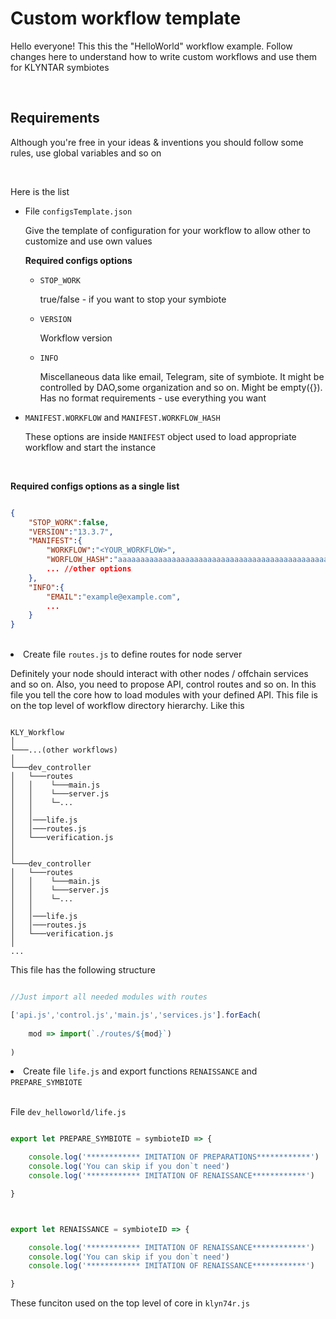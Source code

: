 # Custom workflow template


Hello everyone! This this the "HelloWorld" workflow example. Follow changes here to understand how to write custom workflows and use them for KLYNTAR symbiotes

<br/>

## Requirements

Although you're free in your ideas & inventions you should follow some rules, use global variables and so on

<br/>

Here is the list

<ul>

<li>File <code>configsTemplate.json</code></li>

Give the template of configuration for your workflow to allow other to customize and use own values


<b>Required configs options</b>

<ul>

<li><code>STOP_WORK</code></li>

true/false - if you want to stop your symbiote

<li><code>VERSION</code></li>

Workflow version

<li><code>INFO</code></li>

Miscellaneous data like email, Telegram, site of symbiote. It might be controlled by DAO,some organization and so on. Might be empty({}). Has no format requirements - use everything you want

</ul>

<li><code>MANIFEST.WORKFLOW</code> and <code>MANIFEST.WORKFLOW_HASH</code></li>

These options are inside <code>MANIFEST</code> object used to load appropriate workflow and start the instance

</ul>

<br/>

<b>Required configs options as a single list</b>

```json

{
    "STOP_WORK":false,
    "VERSION":"13.3.7",
    "MANIFEST":{
        "WORKFLOW":"<YOUR_WORKFLOW>",
        "WORFLOW_HASH":"aaaaaaaaaaaaaaaaaaaaaaaaaaaaaaaaaaaaaaaaaaaaaaaaaaaaaaaaaaaaaaaa",//BLAKE3 hash
        ... //other options
    },
    "INFO":{
        "EMAIL":"example@example.com",
        ...
    }
}

```

<br/>

<li>Create file <code>routes.js</code> to define routes for node server</li>

Definitely your node should interact with other nodes / offchain services and so on. Also, you need to propose API, control routes and so on. In this file you tell the core how to load modules with your defined API. This file is on the top level of workflow directory hierarchy. Like this

```shell

KLY_Workflow
│
└───...(other workflows)
│     
└───dev_controller
│   └───routes   
│   │    └───main.js
│   │    └───server.js
│   │    └─... 
│   │
│   │───life.js
│   │───routes.js
│   └───verification.js
│
│
└───dev_controller
│   └───routes   
│   │    └───main.js
│   │    └───server.js
│   │    └─... 
│   │
│   │───life.js
│   │───routes.js
│   └───verification.js
│
...

```

This file has the following structure

```js

//Just import all needed modules with routes

['api.js','control.js','main.js','services.js'].forEach(
    
    mod => import(`./routes/${mod}`)
    
)


```

<li>Create file <code>life.js</code> and export functions <code>RENAISSANCE</code> and <code>PREPARE_SYMBIOTE</code></li>

<br/>

File <code>dev_helloworld/life.js</code>

```js

export let PREPARE_SYMBIOTE = symbioteID => {

    console.log('************ IMITATION OF PREPARATIONS************')
    console.log('You can skip if you don`t need')
    console.log('************ IMITATION OF RENAISSANCE************')

}



export let RENAISSANCE = symbioteID => {

    console.log('************ IMITATION OF RENAISSANCE************')
    console.log('You can skip if you don`t need')
    console.log('************ IMITATION OF RENAISSANCE************')

}

```

These funciton used on the top level of core in <code>klyn74r.js</code>


</ul>